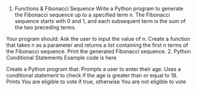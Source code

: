 1. Functions & Fibonacci Sequence
Write a Python program to generate the Fibonacci sequence up to a specified term n. The Fibonacci sequence starts with 0 and 1, and each subsequent term is the sum of the two preceding terms.

Your program should:
Ask the user to input the value of n.
Create a function that takes n as a parameter and returns a list containing the first n terms of the Fibonacci sequence.
Print the generated Fibonacci sequence.
2. Python Conditional Statements
Example code is here

Create a Python program that:
Prompts a user to enter their age.
Uses a conditional statement to check if the age is greater than or equal to 18.
Prints You are eligible to vote if true, otherwise You are not eligible to vote
